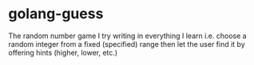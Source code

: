 # golang-guess

The random number game I try writing in everything I learn
i.e. choose a random integer from a fixed (specified) range
then let the user find it by offering hints (higher, lower, etc.)
